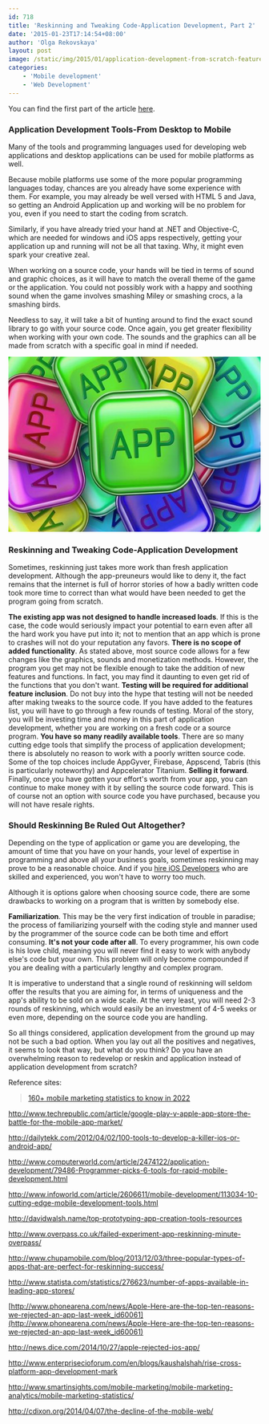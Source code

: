 ```yaml
---
id: 718
title: 'Reskinning and Tweaking Code-Application Development, Part 2'
date: '2015-01-23T17:14:54+08:00'
author: 'Olga Rekovskaya'
layout: post
image: /static/img/2015/01/application-development-from-scratch-featured-image.jpg
categories:
    - 'Mobile development'
    - 'Web Development'
---
```


You can find the first part of the article [here](http://www.issart.com/blog/application-development-scratch-part-1/).

### Application Development Tools-From Desktop to Mobile

Many of the tools and programming languages used for developing web applications and desktop applications can be used for mobile platforms as well.

Because mobile platforms use some of the more popular programming languages today, chances are you already have some experience with them. For example, you may already be well versed with HTML 5 and Java, so getting an Android Application up and working will be no problem for you, even if you need to start the coding from scratch.

Similarly, if you have already tried your hand at .NET and Objective-C, which are needed for windows and iOS apps respectively, getting your application up and running will not be all that taxing. Why, it might even spark your creative zeal.

When working on a source code, your hands will be tied in terms of sound and graphic choices, as it will have to match the overall theme of the game or the application. You could not possibly work with a happy and soothing sound when the game involves smashing Miley or smashing crocs, a la smashing birds.

Needless to say, it will take a bit of hunting around to find the exact sound library to go with your source code. Once again, you get greater flexibility when working with your own code. The sounds and the graphics can all be made from scratch with a specific goal in mind if needed.

![application development from scratch reskinning and tweaking code](/static/img/2015/01/application-development-from-scratch-reskinning-and-tweaking-code.jpg)

### Reskinning and Tweaking Code-Application Development

Sometimes, reskinning just takes more work than fresh application development. Although the app-preuneurs would like to deny it, the fact remains that the internet is full of horror stories of how a badly written code took more time to correct than what would have been needed to get the program going from scratch.

**The existing app was not designed to handle increased loads**. If this is the case, the code would seriously impact your potential to earn even after all the hard work you have put into it; not to mention that an app which is prone to crashes will not do your reputation any favors.
**There is no scope of added functionality**. As stated above, most source code allows for a few changes like the graphics, sounds and monetization methods. However, the program you get may not be flexible enough to take the addition of new features and functions. In fact, you may find it daunting to even get rid of the functions that you don't want.
**Testing will be required for additional feature inclusion**. Do not buy into the hype that testing will not be needed after making tweaks to the source code. If you have added to the features list, you will have to go through a few rounds of testing. Moral of the story, you will be investing time and money in this part of application development, whether you are working on a fresh code or a source program.
**You have so many readily available tools**. There are so many cutting edge tools that simplify the process of application development; there is absolutely no reason to work with a poorly written source code. Some of the top choices include AppGyver, Firebase, Appscend, Tabris (this is particularly noteworthy) and Appcelerator Titanium.
**Selling it forward**. Finally, once you have gotten your effort's worth from your app, you can continue to make money with it by selling the source code forward. This is of course not an option with source code you have purchased, because you will not have resale rights.

### Should Reskinning Be Ruled Out Altogether?

Depending on the type of application or game you are developing, the amount of time that you have on your hands, your level of expertise in programming and above all your business goals, sometimes reskinning may prove to be a reasonable choice. And if you [hire iOS Developers](https://www.devteam.space/hire-ios-developers/) who are skilled and experienced, you won't have to worry too much.

Although it is options galore when choosing source code, there are some drawbacks to working on a program that is written by somebody else.

**Familiarization**. This may be the very first indication of trouble in paradise; the process of familiarizing yourself with the coding style and manner used by the programmer of the source code can be both time and effort consuming.
**It's not your code after all**. To every programmer, his own code is his love child, meaning you will never find it easy to work with anybody else's code but your own. This problem will only become compounded if you are dealing with a particularly lengthy and complex program.

It is imperative to understand that a single round of reskinning will seldom offer the results that you are aiming for, in terms of uniqueness and the app's ability to be sold on a wide scale. At the very least, you will need 2-3 rounds of reskinning, which would easily be an investment of 4-5 weeks or even more, depending on the source code you are handling.

So all things considered, application development from the ground up may not be such a bad option. When you lay out all the positives and negatives, it seems to look that way, but what do you think? Do you have an overwhelming reason to redevelop or reskin and application instead of application development from scratch?



Reference sites:

> [160+ mobile marketing statistics to know in 2022](https://themarketinghelpline.com/mobile-marketing-statistics/)

<iframe class="wp-embedded-content" data-secret="3W9kfbZyjP" frameborder="0" height="338" marginheight="0" marginwidth="0" sandbox="allow-scripts" scrolling="no" security="restricted" src="https://themarketinghelpline.com/mobile-marketing-statistics/embed/#?secret=3W9kfbZyjP" style="position: absolute; clip: rect(1px, 1px, 1px, 1px);" title="“160+ mobile marketing statistics to know in 2022” — The Marketing Helpline UK" width="600"></iframe><http://www.statista.com/statistics/263795/number-of-available-apps-in-the-apple-app-store/>

<http://www.techrepublic.com/article/google-play-v-apple-app-store-the-battle-for-the-mobile-app-market/>

<http://dailytekk.com/2012/04/02/100-tools-to-develop-a-killer-ios-or-android-app/>

<http://www.computerworld.com/article/2474122/application-development/79486-Programmer-picks-6-tools-for-rapid-mobile-development.html>

<http://www.infoworld.com/article/2606611/mobile-development/113034-10-cutting-edge-mobile-development-tools.html>

<http://davidwalsh.name/top-prototyping-app-creation-tools-resources>

<http://www.overpass.co.uk/failed-experiment-app-reskinning-minute-overpass/>

<http://www.chupamobile.com/blog/2013/12/03/three-popular-types-of-apps-that-are-perfect-for-reskinning-success/>

<http://www.statista.com/statistics/276623/number-of-apps-available-in-leading-app-stores/>

[http://www.phonearena.com/news/Apple-Here-are-the-top-ten-reasons-we-rejected-an-app-last-week_id60061](http://www.phonearena.com/news/Apple-Here-are-the-top-ten-reasons-we-rejected-an-app-last-week_id60061)

<http://news.dice.com/2014/10/27/apple-rejected-ios-app/>

<http://www.enterprisecioforum.com/en/blogs/kaushalshah/rise-cross-platform-app-development-mark>

<http://www.smartinsights.com/mobile-marketing/mobile-marketing-analytics/mobile-marketing-statistics/>

<http://cdixon.org/2014/04/07/the-decline-of-the-mobile-web/>